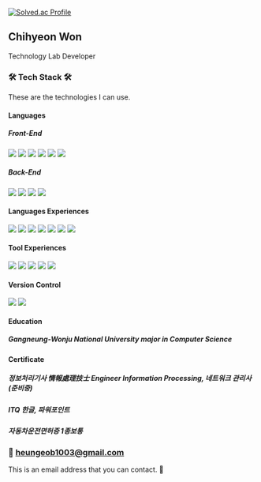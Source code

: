 [![Solved.ac Profile](http://mazassumnida.wtf/api/v2/generate_badge?boj=wonchihyeon)](https://solved.ac/wonchihyeon/)

## Chihyeon Won

Technology Lab Developer

### 🛠 Tech Stack 🛠
These are the technologies I can use.

#### Languages

##### Front-End

<img src="https://img.shields.io/badge/HTML5-E34F26?style=for-the-badge&logo=HTML5&logoColor=white"> <img src="https://img.shields.io/badge/Javascript ES6-F7DF1E?style=for-the-badge&logo=JavaScript&logoColor=white">
<img src="https://img.shields.io/badge/Jquery-0769AD?style=for-the-badge&logo=Jquery&logoColor=white">
<img src="https://img.shields.io/badge/JAVA-007396?style=for-the-badge&logo=java&logoColor=white">
<img src="https://img.shields.io/badge/Spring-6DB33F?style=for-the-badge&logo=Spring&logoColor=white">
<img src="https://img.shields.io/badge/Spring Boot-6DB33F?style=for-the-badge&logo=Spring Boot&logoColor=white">


##### Back-End

<img src="https://img.shields.io/badge/mariaDB-003545?style=for-the-badge&logo=mariaDB&logoColor=white"> <img src="https://img.shields.io/badge/oracle-F80000?style=for-the-badge&logo=oracle&logoColor=white">
<img src="https://img.shields.io/badge/Linux-FCC624?style=for-the-badge&logo=Linux&logoColor=white">
<img src="https://img.shields.io/badge/Unix-색상?style=for-the-badge&logo=Unix&logoColor=white">

#### Languages Experiences

<img src="https://img.shields.io/badge/C-A8B9CC?style=for-the-badge&logo=C&logoColor=black"> <img src="https://img.shields.io/badge/C++-00599C?style=for-the-badge&logo=C++&logoColor=black">
<img src="https://img.shields.io/badge/PHP-777BB4?style=for-the-badge&logo=PHP&logoColor=white">
<img src="https://img.shields.io/badge/Python-3776AB?style=for-the-badge&logo=Python&logoColor=black">
<img src="https://img.shields.io/badge/react-61DAFB?style=for-the-badge&logo=react&logoColor=black">
<img src="https://img.shields.io/badge/vue.js-4FC08D?style=for-the-badge&logo=vue.js&logoColor=white">
<img src="https://img.shields.io/badge/TypeScript-3178C6?style=for-the-badge&logo=TypeScript&logoColor=white">


#### Tool Experiences
<img src="https://img.shields.io/badge/Eclipse-2C2255?style=for-the-badge&logo=Eclipse IDE&logoColor=white"> <img src="https://img.shields.io/badge/apache tomcat-F8DC75?style=for-the-badge&logo=apachetomcat&logoColor=white">
<img src="https://img.shields.io/badge/apache maven-C71A36?style=for-the-badge&logo=Apache Maven&logoColor=white">
<img src="https://img.shields.io/badge/JUnit5-25A162?style=for-the-badge&logo=JUnit5&logoColor=white">
<img src="https://img.shields.io/badge/TensorFlow-FF6F00?style=for-the-badge&logo=TensorFlow&logoColor=white">

#### Version Control

<img src="https://img.shields.io/badge/git-F05032?style=for-the-badge&logo=Git&logoColor=white"> <img src="https://img.shields.io/badge/SVN-809CC9?style=for-the-badge&logo=Subversion&logoColor=white">

#### Education

##### Gangneung-Wonju National University major in Computer Science

#### Certificate

##### 정보처리기사 情報處理技士 Engineer Information Processing, 네트워크 관리사 (준비중)
##### ITQ 한글, 파워포인트
##### 자동차운전면허증 1종보통

### 📧 heungeob1003@gmail.com
This is an email address that you can contact. 🙂

